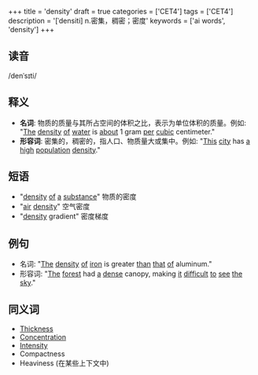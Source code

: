 +++
title = 'density'
draft = true
categories = ['CET4']
tags = ['CET4']
description = '[ˈdensiti] n.密集，稠密；密度'
keywords = ['ai words', 'density']
+++

## 读音
/denˈsɪti/

## 释义
- **名词**: 物质的质量与其所占空间的体积之比，表示为单位体积的质量。例如: "[The](/post/the/) [density](/post/density/) [of](/post/of/) [water](/post/water/) is [about](/post/about/) 1 gram [per](/post/per/) [cubic](/post/cubic/) centimeter."
- **形容词**: 密集的，稠密的，指人口、物质量大或集中。例如: "[This](/post/this/) [city](/post/city/) has [a](/post/a/) [high](/post/high/) [population](/post/population/) [density](/post/density/)."

## 短语
- "[density](/post/density/) [of](/post/of/) [a](/post/a/) [substance](/post/substance/)" 物质的密度
- "[air](/post/air/) [density](/post/density/)" 空气密度
- "[density](/post/density/) gradient" 密度梯度

## 例句
- 名词: "[The](/post/the/) [density](/post/density/) [of](/post/of/) [iron](/post/iron/) is greater [than](/post/than/) [that](/post/that/) [of](/post/of/) aluminum."
- 形容词: "[The](/post/the/) [forest](/post/forest/) had [a](/post/a/) [dense](/post/dense/) canopy, making [it](/post/it/) [difficult](/post/difficult/) [to](/post/to/) [see](/post/see/) [the](/post/the/) [sky](/post/sky/)."

## 同义词
- [Thickness](/post/thickness/)
- [Concentration](/post/concentration/)
- [Intensity](/post/intensity/)
- Compactness
- Heaviness (在某些上下文中)
